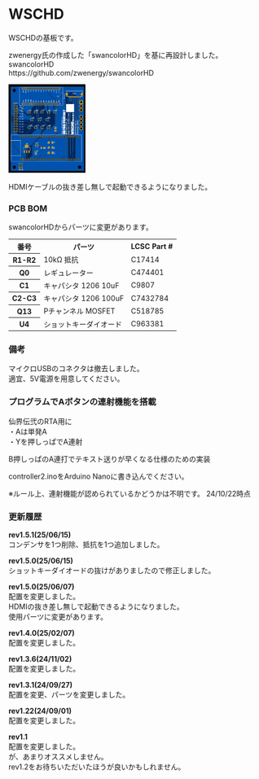 # WSCHD
WSCHDの基板です。
<p>
zwenergy氏の作成した「swancolorHD」を基に再設計しました。<br>
swancolorHD<br>
https://github.com/zwenergy/swancolorHD
</p>
<p>
  <img src="https://raw.githubusercontent.com/plusmmm/WSCHD/main/WSC-HD_Rev1.5.1.png" width="30%">
</p>
<p>
  HDMIケーブルの抜き差し無しで起動できるようになりました。
</p>

<h3>PCB BOM</h3>
<p>
  swancolorHDからパーツに変更があります。
</p>
<table>
  <tr>
    <th>番号</th>
    <th>パーツ</th>
    <th>LCSC Part #</th>
  </tr>
  <tr>
    <th>R1-R2</th>
    <td>10kΩ 抵抗</td>
    <td>C17414</td>
  </tr>
  <tr>
    <th>Q0</th>
    <td>レギュレーター</td>
    <td>C474401</td>
  </tr>
  <tr>
    <th>C1</th>
    <td>キャパシタ 1206 10uF</td>
    <td>C9807</td>
  </tr>
  <tr>
    <th>C2-C3</th>
    <td>キャパシタ 1206 100uF</td>
    <td>C7432784</td>
  </tr>
  <tr>
    <th>Q13</th>
    <td>Pチャンネル MOSFET</td>
    <td>C518785</td>
  </tr>
  <tr>
    <th>U4</th>
    <td>ショットキーダイオード</td>
    <td>C963381</td>
  </tr>
</table>

<h3>備考</h3>
<p>
  マイクロUSBのコネクタは撤去しました。<br>
  適宜、5V電源を用意してください。
</p>


<h3>プログラムでAボタンの連射機能を搭載</h3>
<p>
仙界伝弐のRTA用に<br>
・Aは単発A<br>
・Yを押しっぱでA連射
</p><p>
B押しっぱのA連打でテキスト送りが早くなる仕様のための実装
</p><p>
controller2.inoをArduino Nanoに書き込んでください。
</p>
<p>
※ルール上、連射機能が認められているかどうかは不明です。
  24/10/22時点
</p>


<h3>更新履歴</h3>
<p>
  <b>rev1.5.1(25/06/15)</b><br>
  コンデンサを1つ削除、抵抗を1つ追加しました。
</p>
<p>
  <b>rev1.5.0(25/06/15)</b><br>
  ショットキーダイオードの抜けがありましたので修正しました。
</p>
<p>
  <b>rev1.5.0(25/06/07)</b><br>
  配置を変更しました。<br>
  HDMIの抜き差し無しで起動できるようになりました。<br>
  使用パーツに変更があります。
</p>
<p>
  <b>rev1.4.0(25/02/07)</b><br>
  配置を変更しました。
</p>
<p>
  <b>rev1.3.6(24/11/02)</b><br>
  配置を変更しました。
</p>
<p>
  <b>rev1.3.1(24/09/27)</b><br>
  配置を変更、パーツを変更しました。
</p>
<p>
  <b>rev1.22(24/09/01)</b><br>
  配置を変更しました。
</p>
<p>
  <b>rev1.1</b><br>
  配置を変更しました。<br>
  が、あまりオススメしません。<br>
  rev1.2をお待ちいただいたほうが良いかもしれません。
</p>
